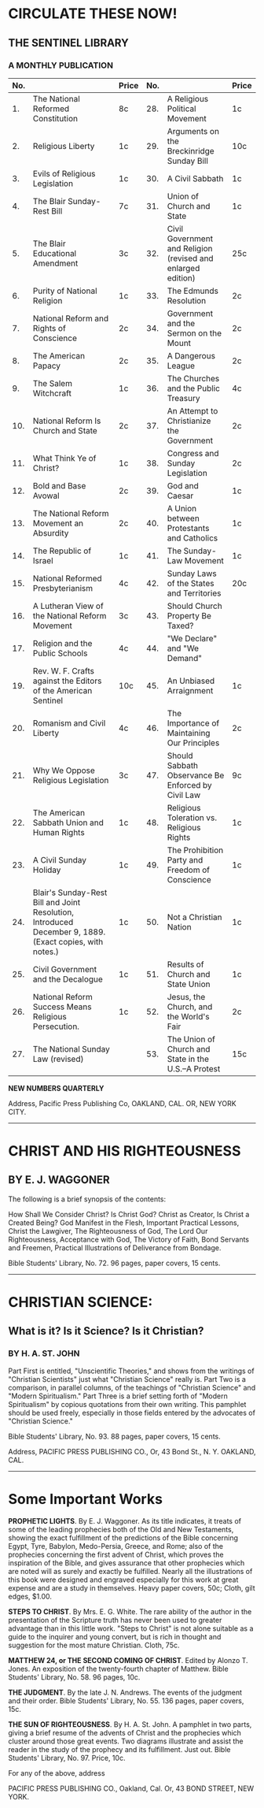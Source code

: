# CIRCULATE THESE NOW!

## THE SENTINEL LIBRARY
### A MONTHLY PUBLICATION

| No. |                                             | Price | No. |                                             | Price |
|-----|---------------------------------------------|-------|-----|---------------------------------------------|-------|
| 1.  | The National Reformed Constitution          | 8c    | 28. | A Religious Political Movement              | 1c    |
| 2.  | Religious Liberty                           | 1c    | 29. | Arguments on the Breckinridge Sunday Bill  | 10c   |
| 3.  | Evils of Religious Legislation              | 1c    | 30. | A Civil Sabbath                            | 1c    |
| 4.  | The Blair Sunday-Rest Bill                  | 7c    | 31. | Union of Church and State                  | 1c    |
| 5.  | The Blair Educational Amendment             | 3c    | 32. | Civil Government and Religion (revised and enlarged edition) | 25c |
| 6.  | Purity of National Religion                 | 1c    | 33. | The Edmunds Resolution                     | 2c    |
| 7.  | National Reform and Rights of Conscience    | 2c    | 34. | Government and the Sermon on the Mount     | 2c    |
| 8.  | The American Papacy                         | 2c    | 35. | A Dangerous League                         | 2c    |
| 9.  | The Salem Witchcraft                        | 1c    | 36. | The Churches and the Public Treasury       | 4c    |
| 10. | National Reform Is Church and State         | 2c    | 37. | An Attempt to Christianize the Government  | 2c    |
| 11. | What Think Ye of Christ?                    | 1c    | 38. | Congress and Sunday Legislation            | 2c    |
| 12. | Bold and Base Avowal                        | 2c    | 39. | God and Caesar                             | 1c    |
| 13. | The National Reform Movement an Absurdity   | 2c    | 40. | A Union between Protestants and Catholics  | 1c    |
| 14. | The Republic of Israel                      | 1c    | 41. | The Sunday-Law Movement                    | 1c    |
| 15. | National Reformed Presbyterianism           | 4c    | 42. | Sunday Laws of the States and Territories  | 20c   |
| 16. | A Lutheran View of the National Reform Movement | 3c | 43. | Should Church Property Be Taxed?          |       |
| 17. | Religion and the Public Schools             | 4c    | 44. | "We Declare" and "We Demand"               |       |
| 19. | Rev. W. F. Crafts against the Editors of the American Sentinel | 10c | 45. | An Unbiased Arraignment | 1c |
| 20. | Romanism and Civil Liberty                  | 4c    | 46. | The Importance of Maintaining Our Principles | 2c |
| 21. | Why We Oppose Religious Legislation         | 3c    | 47. | Should Sabbath Observance Be Enforced by Civil Law | 9c |
| 22. | The American Sabbath Union and Human Rights | 1c    | 48. | Religious Toleration vs. Religious Rights  | 1c    |
| 23. | A Civil Sunday Holiday                      | 1c    | 49. | The Prohibition Party and Freedom of Conscience | 1c |
| 24. | Blair's Sunday-Rest Bill and Joint Resolution, Introduced December 9, 1889. (Exact copies, with notes.) | 1c | 50. | Not a Christian Nation | 1c |
| 25. | Civil Government and the Decalogue          | 1c    | 51. | Results of Church and State Union          | 1c    |
| 26. | National Reform Success Means Religious Persecution. | 1c | 52. | Jesus, the Church, and the World's Fair | 2c |
| 27. | The National Sunday Law (revised)           |       | 53. | The Union of Church and State in the U.S.–A Protest | 15c |

**NEW NUMBERS QUARTERLY**

Address, Pacific Press Publishing Co, OAKLAND, CAL. OR, NEW YORK CITY.

---

# CHRIST AND HIS RIGHTEOUSNESS
## BY E. J. WAGGONER

The following is a brief synopsis of the contents:

How Shall We Consider Christ? Is Christ God? Christ as Creator, Is Christ a Created Being? God Manifest in the Flesh, Important Practical Lessons, Christ the Lawgiver, The Righteousness of God, The Lord Our Righteousness, Acceptance with God, The Victory of Faith, Bond Servants and Freemen, Practical Illustrations of Deliverance from Bondage.

Bible Students' Library, No. 72. 96 pages, paper covers, 15 cents.

---

# CHRISTIAN SCIENCE:
## What is it? Is it Science? Is it Christian?
### BY H. A. ST. JOHN

Part First is entitled, "Unscientific Theories," and shows from the writings of "Christian Scientists" just what "Christian Science" really is. Part Two is a comparison, in parallel columns, of the teachings of "Christian Science" and "Modern Spiritualism." Part Three is a brief setting forth of "Modern Spiritualism" by copious quotations from their own writing. This pamphlet should be used freely, especially in those fields entered by the advocates of "Christian Science."

Bible Students' Library, No. 93. 88 pages, paper covers, 15 cents.

Address, PACIFIC PRESS PUBLISHING CO., Or, 43 Bond St., N. Y. OAKLAND, CAL.

---

# Some Important Works

**PROPHETIC LIGHTS**. By E. J. Waggoner. As its title indicates, it treats of some of the leading prophecies both of the Old and New Testaments, showing the exact fulfillment of the predictions of the Bible concerning Egypt, Tyre, Babylon, Medo-Persia, Greece, and Rome; also of the prophecies concerning the first advent of Christ, which proves the inspiration of the Bible, and gives assurance that other prophecies which are noted will as surely and exactly be fulfilled. Nearly all the illustrations of this book were designed and engraved especially for this work at great expense and are a study in themselves. Heavy paper covers, 50c; Cloth, gilt edges, $1.00.

**STEPS TO CHRIST**. By Mrs. E. G. White. The rare ability of the author in the presentation of the Scripture truth has never been used to greater advantage than in this little work. "Steps to Christ" is not alone suitable as a guide to the inquirer and young convert, but is rich in thought and suggestion for the most mature Christian. Cloth, 75c.

**MATTHEW 24, or THE SECOND COMING OF CHRIST**. Edited by Alonzo T. Jones. An exposition of the twenty-fourth chapter of Matthew. Bible Students' Library, No. 58. 96 pages, 10c.

**THE JUDGMENT**. By the late J. N. Andrews. The events of the judgment and their order. Bible Students' Library, No. 55. 136 pages, paper covers, 15c.

**THE SUN OF RIGHTEOUSNESS**. By H. A. St. John. A pamphlet in two parts, giving a brief resume of the advents of Christ and the prophecies which cluster around those great events. Two diagrams illustrate and assist the reader in the study of the prophecy and its fulfillment. Just out. Bible Students' Library, No. 97. Price, 10c.

For any of the above, address

PACIFIC PRESS PUBLISHING CO., Oakland, Cal.
Or, 43 BOND STREET, NEW YORK.